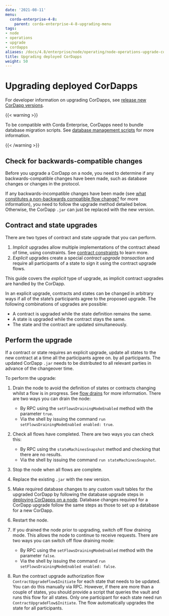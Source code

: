 ```yaml
---
date: '2021-08-11'
menu:
  corda-enterprise-4-8:
    parent: corda-enterprise-4-8-upgrading-menu
tags:
- node
- operations
- upgrade
- cordapps
aliases: /docs/4.8/enterprise/node/operating/node-operations-upgrade-cordapps.html
title: Upgrading deployed CorDapps
weight: 50
---
```


# Upgrading deployed CorDapps

For developer information on upgrading CorDapps, see [release new CorDapp versions](../../../../../en/platform/corda/4.8/enterprise/cordapps/upgrading-cordapps.md).

{{< warning >}}

To be compatible with Corda Enterprise, CorDapps need to bundle database migration scripts. See [database management scripts](../../../../../en/platform/corda/4.8/enterprise/cordapps/database-management.md) for more information.

{{< /warning >}}

## Check for backwards-compatible changes

Before you upgrade a CorDapp on a node, you need to determine if any backwards-compatible
changes have been made, such as  database changes or changes in the protocol.

If any backwards-incompatible changes have been made (see [what constitutes a non-backwards compatible flow change?](../../../../../en/platform/corda/4.8/enterprise/cordapps/upgrading-cordapps.html#what-constitutes-a-non-backwards-compatible-flow-change)
for more information), you need to follow the upgrade method detailed below. Otherwise, the CorDapp `.jar` can just
be replaced with the new version.


## Contract and state upgrades

There are two types of contract and state upgrade that you can perform.


1. *Implicit* upgrades allow multiple implementations of the contract ahead of time, using constraints. See
[contract constraints](../../../../../en/platform/corda/4.8/enterprise/cordapps/api-contract-constraints.md) to learn more.
2. *Explicit* upgrades create a special *contract upgrade transaction* and require all participants of a state to sign it using the
contract upgrade flows.

This guide covers the *explicit* type of upgrade, as implicit contract upgrades are handled by the CorDapp.

In an explicit upgrade, contracts and states can be changed in arbitrary ways if all of the state’s participants
agree to the proposed upgrade. The following combinations of upgrades are possible:


* A contract is upgraded while the state definition remains the same.
* A state is upgraded while the contract stays the same.
* The state and the contract are updated simultaneously.


## Perform the upgrade

If a contract or state requires an explicit upgrade, update all states to the new contract at a time all the participants agree on.
by all participants. The updated CorDapp `.jar` needs to be distributed to all relevant parties in advance of the changeover
time.

To perform the upgrade:


1. Drain the node to avoid the definition of states or contracts changing whilst a flow is in progress. See [flow drains](../../../../../en/platform/corda/4.8/enterprise/cordapps/upgrading-cordapps.html#flow-drains) for more information. There are two ways you can drain the node:
    * By RPC using the `setFlowsDrainingModeEnabled` method with the parameter `true`.
    * Via the shell by issuing the command `run setFlowsDrainingModeEnabled enabled: true`.

2. Check all flows have completed. There are two ways you can check this:
    * By RPC using the `stateMachinesSnapshot` method and checking that there are no results.
    * Via the shell by issuing the command `run stateMachinesSnapshot`.

3. Stop the node when all flows are complete.

4. Replace the existing `.jar` with the new version.

5. Make required database changes to any custom vault tables for the upgraded CorDapp by following the database upgrade steps in [deploying CorDapps on a node](../../../../../en/platform/corda/4.8/enterprise/node/operating/node-operations-cordapp-deployment.md). Database changes required for a CorDapp upgrade follow the same steps as those to set up a database for a new CorDapp.

6. Restart the node.

7. If you drained the node prior to upgrading, switch off flow draining mode. This allows the node to continue to receive requests. There are two ways you can switch off flow draining mode:
    * By RPC using the `setFlowsDrainingModeEnabled` method with the parameter `false`.
    * Via the shell by issuing the command `run setFlowsDrainingModeEnabled enabled: false`.

8. Run the contract upgrade authorization flow `ContractUpgradeFlow$Initiate` for each state that needs to be updated.
You can do this manually via RPC. However, if there are more than a couple of states, you should provide a script that queries the vault and runs this flow for all states.
  Only one participant for each state need run `ContractUpgradeFlow$Initiate`. The flow automatically upgrades the state for all participants.
